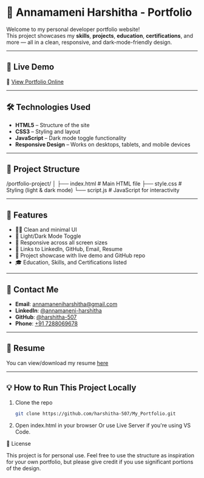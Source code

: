 # 📌 Annamameni Harshitha - Portfolio

Welcome to my personal developer portfolio website!  
This project showcases my **skills**, **projects**, **education**, **certifications**, and more — all in a clean, responsive, and dark-mode-friendly design.

---

## 🚀 Live Demo

🔗 [View Portfolio Online]()

---

## 🛠️ Technologies Used

- **HTML5** – Structure of the site  
- **CSS3** – Styling and layout  
- **JavaScript** – Dark mode toggle functionality  
- **Responsive Design** – Works on desktops, tablets, and mobile devices

---

## 📂 Project Structure

/portfolio-project/
│
├── index.html # Main HTML file
├── style.css # Styling (light & dark mode)
└── script.js # JavaScript for interactivity


---

## 📸 Features

- 👩‍💻 Clean and minimal UI
- 🌙 Light/Dark Mode Toggle
- 📱 Responsive across all screen sizes
- 🔗 Links to LinkedIn, GitHub, Email, Resume
- 📑 Project showcase with live demo and GitHub repo
- 🎓 Education, Skills, and Certifications listed

---

## 📧 Contact Me

- **Email**: [annamaneniharshitha@gmail.com](mailto:annamaneniharshitha@gmail.com)  
- **LinkedIn**: [@annamaneni-harshitha](https://www.linkedin.com/in/annamaneni-harshitha-213a58273)  
- **GitHub**: [@harshitha-507](https://github.com/harshitha-507)  
- **Phone**: [+91 7288069678](tel:+917288069678)

---

## 📄 Resume

You can view/download my resume [here](https://drive.google.com/file/d/12SZCch3AHY76OqzrnyzuWP9yPDT6WJmU/view?usp=drivesdk)

---

## 💡 How to Run This Project Locally

1. Clone the repo  
   ```bash
   git clone https://github.com/harshitha-507/My_Portfolio.git
2. Open index.html in your browser
Or use Live Server if you're using VS Code.

📝 License

This project is for personal use.
Feel free to use the structure as inspiration for your own portfolio, but please give credit if you use significant portions of the design.
